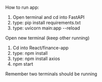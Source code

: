 How to run app:
1. Open terminal and cd into FastAPI
2. type: pip install requirements.txt
3. type: uvicorn main:app --reload

Open new terminal (keep other running)
1. Cd into React/finance-app
2. type: npm install
3. type: npm install axios
4. npm start

Remember two terminals should be running
